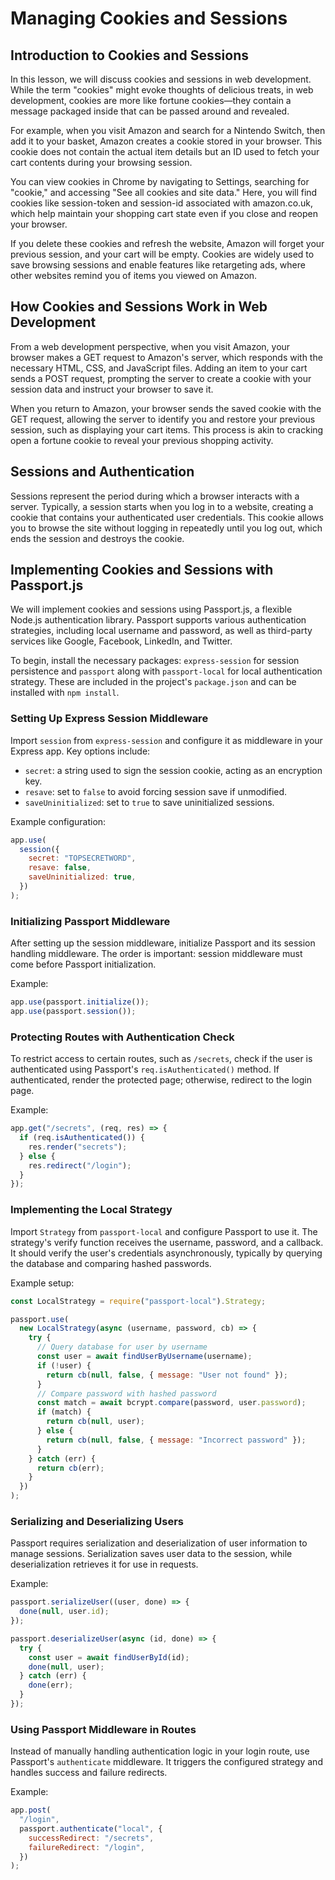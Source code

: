 # Managing Cookies and Sessions

## Introduction to Cookies and Sessions

In this lesson, we will discuss cookies and sessions in web development. While the term "cookies" might evoke thoughts of delicious treats, in web development, cookies are more like fortune cookies—they contain a message packaged inside that can be passed around and revealed.

For example, when you visit Amazon and search for a Nintendo Switch, then add it to your basket, Amazon creates a cookie stored in your browser. This cookie does not contain the actual item details but an ID used to fetch your cart contents during your browsing session.

You can view cookies in Chrome by navigating to Settings, searching for "cookie," and accessing "See all cookies and site data." Here, you will find cookies like session-token and session-id associated with amazon.co.uk, which help maintain your shopping cart state even if you close and reopen your browser.

If you delete these cookies and refresh the website, Amazon will forget your previous session, and your cart will be empty. Cookies are widely used to save browsing sessions and enable features like retargeting ads, where other websites remind you of items you viewed on Amazon.

## How Cookies and Sessions Work in Web Development

From a web development perspective, when you visit Amazon, your browser makes a GET request to Amazon's server, which responds with the necessary HTML, CSS, and JavaScript files. Adding an item to your cart sends a POST request, prompting the server to create a cookie with your session data and instruct your browser to save it.

When you return to Amazon, your browser sends the saved cookie with the GET request, allowing the server to identify you and restore your previous session, such as displaying your cart items. This process is akin to cracking open a fortune cookie to reveal your previous shopping activity.

## Sessions and Authentication

Sessions represent the period during which a browser interacts with a server. Typically, a session starts when you log in to a website, creating a cookie that contains your authenticated user credentials. This cookie allows you to browse the site without logging in repeatedly until you log out, which ends the session and destroys the cookie.

## Implementing Cookies and Sessions with Passport.js

We will implement cookies and sessions using Passport.js, a flexible Node.js authentication library. Passport supports various authentication strategies, including local username and password, as well as third-party services like Google, Facebook, LinkedIn, and Twitter.

To begin, install the necessary packages: `express-session` for session persistence and `passport` along with `passport-local` for local authentication strategy. These are included in the project's `package.json` and can be installed with `npm install`.

### Setting Up Express Session Middleware

Import `session` from `express-session` and configure it as middleware in your Express app. Key options include:

- `secret`: a string used to sign the session cookie, acting as an encryption key.
- `resave`: set to `false` to avoid forcing session save if unmodified.
- `saveUninitialized`: set to `true` to save uninitialized sessions.

Example configuration:

```js
app.use(
  session({
    secret: "TOPSECRETWORD",
    resave: false,
    saveUninitialized: true,
  })
);
```

### Initializing Passport Middleware

After setting up the session middleware, initialize Passport and its session handling middleware. The order is important: session middleware must come before Passport initialization.

Example:

```js
app.use(passport.initialize());
app.use(passport.session());
```

### Protecting Routes with Authentication Check

To restrict access to certain routes, such as `/secrets`, check if the user is authenticated using Passport's `req.isAuthenticated()` method. If authenticated, render the protected page; otherwise, redirect to the login page.

Example:

```js
app.get("/secrets", (req, res) => {
  if (req.isAuthenticated()) {
    res.render("secrets");
  } else {
    res.redirect("/login");
  }
});
```

### Implementing the Local Strategy

Import `Strategy` from `passport-local` and configure Passport to use it. The strategy's verify function receives the username, password, and a callback. It should verify the user's credentials asynchronously, typically by querying the database and comparing hashed passwords.

Example setup:

```js
const LocalStrategy = require("passport-local").Strategy;

passport.use(
  new LocalStrategy(async (username, password, cb) => {
    try {
      // Query database for user by username
      const user = await findUserByUsername(username);
      if (!user) {
        return cb(null, false, { message: "User not found" });
      }
      // Compare password with hashed password
      const match = await bcrypt.compare(password, user.password);
      if (match) {
        return cb(null, user);
      } else {
        return cb(null, false, { message: "Incorrect password" });
      }
    } catch (err) {
      return cb(err);
    }
  })
);
```

### Serializing and Deserializing Users

Passport requires serialization and deserialization of user information to manage sessions. Serialization saves user data to the session, while deserialization retrieves it for use in requests.

Example:

```js
passport.serializeUser((user, done) => {
  done(null, user.id);
});

passport.deserializeUser(async (id, done) => {
  try {
    const user = await findUserById(id);
    done(null, user);
  } catch (err) {
    done(err);
  }
});
```

### Using Passport Middleware in Routes

Instead of manually handling authentication logic in your login route, use Passport's `authenticate` middleware. It triggers the configured strategy and handles success and failure redirects.

Example:

```js
app.post(
  "/login",
  passport.authenticate("local", {
    successRedirect: "/secrets",
    failureRedirect: "/login",
  })
);
```
